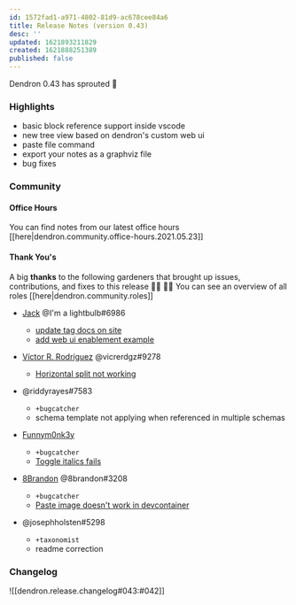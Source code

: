 ```yaml
---
id: 1572fad1-a971-4802-81d9-ac678cee84a6
title: Release Notes (version 0.43)
desc: ''
updated: 1621893211829
created: 1621888251389
published: false
---
```


Dendron 0.43 has sprouted  🌱

### Highlights
- basic block reference support inside vscode
- new tree view based on dendron's custom web ui
- paste file command
- export your notes as a graphviz file
- bug fixes

### Community

#### Office Hours

You can find notes from our latest office hours [[here|dendron.community.office-hours.2021.05.23]]

#### Thank You's

A big **thanks** to the following gardeners that brought up issues, contributions, and fixes to this release :man_farmer: :woman_farmer: 
You can see an overview of all roles [[here|dendron.community.roles]]

- [Jack](https://github.com/JackQAQ-byte) @I'm a lightbulb#6986
  - [update tag docs on site](https://github.com/dendronhq/dendron-site/pull/94)
  - [add web ui enablement example](https://github.com/dendronhq/dendron-site/pull/95)

- [Víctor R. Rodríguez](https://github.com/vicrdguez) @vicrerdgz#9278 
  - [Horizontal split not working](https://github.com/dendronhq/dendron/issues/747)

- @riddyrayes#7583 
  - `+bugcatcher`
  - schema template not applying when referenced in multiple schemas

- [Funnym0nk3y](https://github.com/funnym0nk3y)
  - `+bugcatcher`
  - [Toggle italics fails](https://github.com/dendronhq/dendron/issues/751)

- [8Brandon](https://github.com/8brandon) @8brandon#3208
  - `+bugcatcher`
  - [Paste image doesn't work in devcontainer](https://github.com/dendronhq/dendron/issues/749)
- @josephholsten#5298 
  - `+taxonomist`
  - readme correction

### Changelog
![[dendron.release.changelog#043:#042]]
